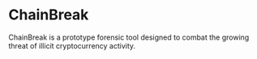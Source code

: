 # ChainBreak
ChainBreak is a prototype forensic tool designed to combat the growing threat of illicit cryptocurrency activity. 
